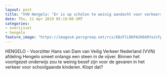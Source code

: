 ```yaml
---
layout: post
title: "VVN Hengelo: ‘Er is op scholen te weinig aandacht voor verkeersveiligheid’"
date: Thu, 11 Apr 2019 05:19:00 GMT
categories: 
- overijssel 
- hengelo 
feature_image: "https://images4.persgroep.net/rcs/EBzFlLR6PA2H940YaJcFp-YCo1o/diocontent/145259046/_fitwidth/400/?appId=21791a8992982cd8da851550a453bd7f&quality=0.7"
---
```


HENGELO - Voorzitter Hans van Dam van Veilig Verkeer Nederland (VVN) afdeling Hengelo smeet onlangs een steen in de vijver. Binnen het voortgezet onderwijs zou te weinig besef zijn voor de gevaren in het verkeer voor schoolgaande kinderen. Klopt dat?
